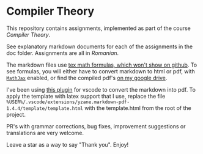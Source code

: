 # Compiler Theory

This repository contains assignments, implemented as part of the course *Compiler Theory*.

See explanatory markdown documents for each of the assignments in the doc folder. Assignments are all in *Romanian*.

The markdown files use [tex math formulas, which won't show on github](https://stackoverflow.com/questions/11256433/how-to-show-math-equations-in-general-githubs-markdownnot-githubs-blog). To see formulas, you will either have to convert markdown to html or pdf, with [`MathJax`](https://www.mathjax.org/) enabled, or find the compiled pdf's [on my google drive](https://drive.google.com/drive/folders/1Rs0-qy6ivSDuHh5JadrP4Ta4YDhuVRiC).

I've been using [this plugin](https://marketplace.visualstudio.com/items?itemName=yzane.markdown-pdf) for vscode to convert the markdown into pdf. To apply the template with latex support that I use, replace the file `%USER%/.vscode/extensions/yzane.markdown-pdf-1.4.4/template/template.html` with the template.html from the root of the project.

PR's with grammar corrections, bug fixes, improvement suggestions or translations are very welcome.

Leave a star as a way to say "Thank you". Enjoy!
